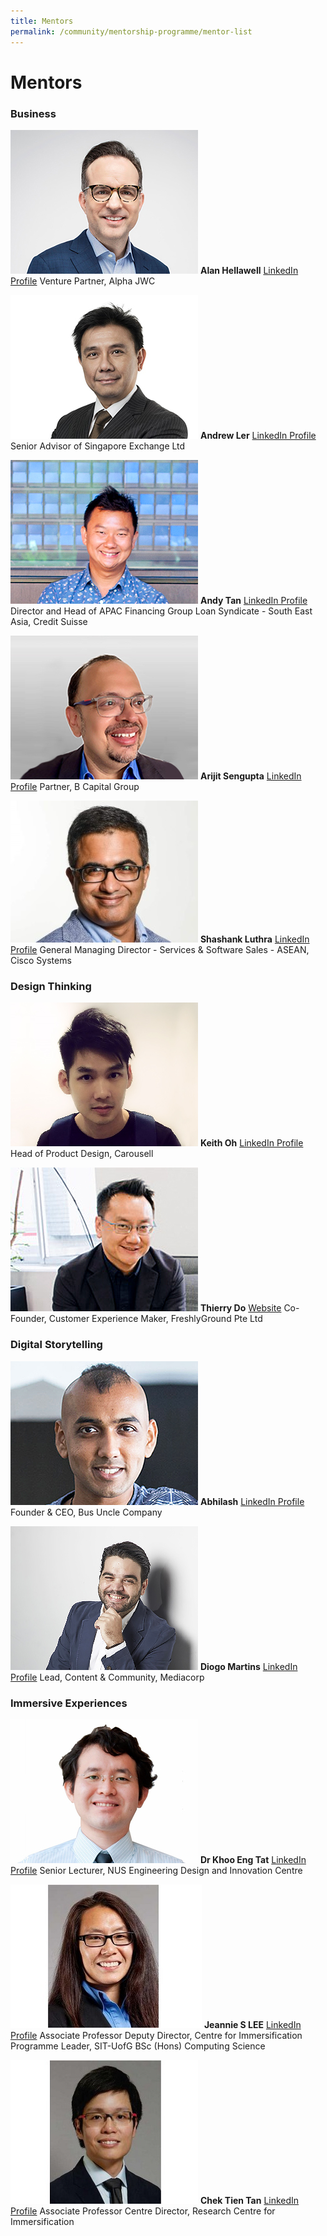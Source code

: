 ```yaml
---
title: Mentors
permalink: /community/mentorship-programme/mentor-list
---
```

# Mentors

### Business

![](/images/mentor-list/alan-hellawell_300x230px.jpg)
**Alan Hellawell**
[LinkedIn Profile](https://www.linkedin.com/in/alan-hellawell-96a3263/)
Venture Partner, Alpha JWC

![](/images/mentor-list/AndrewLer_300x230px-2.jpg)
**Andrew Ler**
[LinkedIn Profile](https://www.linkedin.com/in/andrew-ler-b042882b/)
Senior Advisor of Singapore Exchange Ltd

![](/images/mentor-list/AndyTan_300X230px.jpg)
**Andy Tan**
[LinkedIn Profile](https://www.linkedin.com/in/andytanyy/)
Director and Head of APAC Financing Group Loan Syndicate - South East Asia, Credit Suisse

![](/images/mentor-list/Arijit_Sengupta_300x230px.jpg)
**Arijit Sengupta**
[LinkedIn Profile](https://www.linkedin.com/in/arijit-sengupta/)
Partner, B Capital Group

![](/images/mentor-list/shashankluthra.jpg)
**Shashank Luthra**
[LinkedIn Profile](https://www.linkedin.com/in/shashankluthra)
General Managing Director -  Services & Software Sales - ASEAN, Cisco Systems

### Design Thinking

![](/images/mentor-list/Keith-Oh_color-300x230px.jpg)
**Keith Oh**
[LinkedIn Profile](https://www.linkedin.com/in/keithoh/)
Head of Product Design, Carousell

![](/images/mentor-list/Thierry-Do_300x230px.jpg)
**Thierry Do**
[Website](https://www.thefgpeople.com/)
Co-Founder, Customer Experience Maker, FreshlyGround Pte Ltd

### Digital Storytelling

![](/images/mentor-list/Abhilash-Murthy_300X230px.jpg)
**Abhilash**
[LinkedIn Profile](https://www.linkedin.com/in/abhilashmurthy/)
Founder & CEO, Bus Uncle Company

![](/images/mentor-list/DiogoMartins_300x230px.jpg)
**Diogo Martins**
[LinkedIn Profile](https://www.linkedin.com/in/diogocordesanicetomartins/)
Lead, Content & Community, Mediacorp


### Immersive Experiences

![](/images/mentor-list/Khoo-Eng-Tat_300x230px.jpg)
**Dr Khoo Eng Tat**
[LinkedIn Profile](https://www.linkedin.com/in/eng-tat-khoo-6061311a/)
Senior Lecturer, NUS Engineering Design and Innovation Centre

![](/images/mentor-list/Dr_Jeannie_Lee.jpg)
**Jeannie S LEE**
[LinkedIn Profile](https://www.linkedin.com/in/jeannieleesa)
Associate Professor
Deputy Director, Centre for Immersification
Programme Leader, SIT-UofG BSc (Hons) Computing Science

![](/images/mentor-list/Dr_Tan_Chek_Tien_50.jpg)
**Chek Tien Tan**
[LinkedIn Profile](https://www.linkedin.com/in/chek-tien-tan-b48aba14)
Associate Professor Centre Director, Research Centre for Immersification
